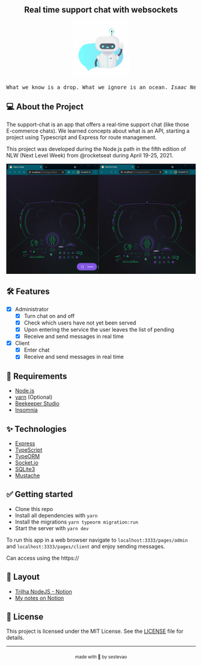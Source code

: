 <h2 align="center">Real time support chat with websockets</h2>

<div align="center">
  <img src="https://github.com/sestevao/chatty/blob/main/.github/chat-bot.jpg?raw=true" width=150 />
  <pre>What we know is a drop. What we ignore is an ocean. <em>Isaac Newton</em></pre>
</div>

## 💻 About the Project

The support-chat is an app that offers a real-time support chat (like those E-commerce chats). We learned concepts about what is an API, starting a project using Typescript and Express for route management.

This project was developed during the Node.js path in the fifth edition of NLW (Next Level Week) from @rocketseat during April 19-25, 2021. 

<img src="https://github.com/sestevao/chatty/blob/main/.github/Animation.gif?raw=true" alt="projeto">

## 🛠️ Features

- [x] Administrator
  - [x] Turn chat on and off
  - [x] Check which users have not yet been served
  - [x] Upon entering the service the user leaves the list of pending
  - [x] Receive and send messages in real time
- [x] Client
  - [x] Enter chat
  - [x] Receive and send messages in real time
  
## 🚀 Requirements

- [Node.js](https://nodejs.org/en/)
- [yarn](https://yarnpkg.com/) (Optional)
- [Beekeeper Studio](https://www.beekeeperstudio.io/)
- [Insomnia](https://insomnia.rest/)

## ✨ Technologies

- [Express](https://expressjs.com/)
- [TypeScript](https://www.typescriptlang.org/)
- [TypeORM](https://typeorm.io/#/)
- [Socket.io](https://socket.io/)
- [SQLite3](https://www.sqlite.org/index.html)
- [Mustache](https://mustache.github.io/)

## ✅ Getting started

- Clone this repo
- Install all dependencies with `yarn`
- Install the migrations `yarn typeorm migration:run`
- Start the server with `yarn dev`

To run this app in a web browser navigate to `localhost:3333/pages/admin` and `localhost:3333/pages/client` and enjoy sending messages.

Can access using the https://

## 🎨 Layout

- [Trilha NodeJS - Notion](https://www.notion.so/Trilha-Node-js-0b238db0256c4ce889df0e9ce92f4a68)
- [My notes on Notion](https://www.notion.so/Trilha-Node-js-99e5035e5dfb425fa86292f91ff352ba)

## 📝 License

This project is licensed under the MIT License. See the [LICENSE](LICENSE.md) file for details.

---

<p align="center"><sub>made with 💜 by sestevao</sub></p>

